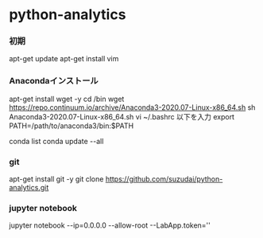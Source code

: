 # python-analytics

### 初期
apt-get update
apt-get install vim

### Anacondaインストール
apt-get install wget -y 
cd /bin 
wget https://repo.continuum.io/archive/Anaconda3-2020.07-Linux-x86_64.sh 
sh Anaconda3-2020.07-Linux-x86_64.sh 
vi ~/.bashrc 
以下を入力 
export PATH=/path/to/anaconda3/bin:$PATH 
 
conda list 
conda update --all 

### git 
apt-get install git -y 
git clone https://github.com/suzudai/python-analytics.git 

### jupyter notebook
jupyter notebook --ip=0.0.0.0 --allow-root --LabApp.token='' 

